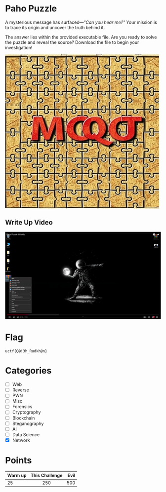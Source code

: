 # Paho Puzzle

A mysterious message has surfaced—*"Can you hear me?"* Your mission is to trace its origin and uncover the truth behind it. 

The answer lies within the provided executable file. Are you ready to solve the puzzle and reveal the source? Download the file to begin your investigation!

<img src="img/paho-puzzle1.png" title="Iran" alt="Iran" data-align="center">

## Write Up Video

[![Paho PUzzle Writeup](img/thumbnail.png)](https://www.youtube.com/watch?v=Bx596RxAbcU)

# Flag

```
uctf{Q@!3h_Rudkh@n}

```

# Categories

- [ ] Web
- [ ] Reverse
- [ ] PWN
- [ ] Misc
- [ ] Forensics
- [ ] Cryptography
- [ ] Blockchain
- [ ] Steganography
- [ ] AI
- [ ] Data Science
- [x] Network

# Points

| Warm up | This Challenge  | Evil |
| ------- |:---------------:| ----:|
| 25      |       250       | 500  |

